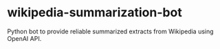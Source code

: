 # wikipedia-summarization-bot
Python bot to provide reliable summarized extracts from Wikipedia using OpenAI API.
